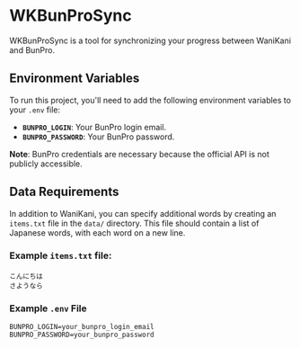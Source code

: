 # WKBunProSync

WKBunProSync is a tool for synchronizing your progress between WaniKani and BunPro.

## Environment Variables

To run this project, you'll need to add the following environment variables to your `.env` file:

- **`BUNPRO_LOGIN`**: Your BunPro login email.
- **`BUNPRO_PASSWORD`**: Your BunPro password.

**Note**: BunPro credentials are necessary because the official API is not publicly accessible.

## Data Requirements

In addition to WaniKani, you can specify additional words by creating an `items.txt` file in the `data/` directory. This file should contain a list of Japanese words, with each word on a new line.

### Example `items.txt` file:

```plaintext
こんにちは
さようなら
```

### Example `.env` File

```plaintext
BUNPRO_LOGIN=your_bunpro_login_email
BUNPRO_PASSWORD=your_bunpro_password
```
